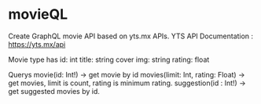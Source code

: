 # movieQL

Create GraphQL movie API based on yts.mx APIs.
YTS API Documentation : https://yts.mx/api

Movie type has
  id: int
  title: string
  cover img: string
  rating: float
  
Querys
  movie(id: Int!) -> get movie by id
  movies(limit: Int, rating: Float) -> get movies, limit is count, rating is minimum rating.
  suggestion(id : Int!) -> get suggested movies by id.
